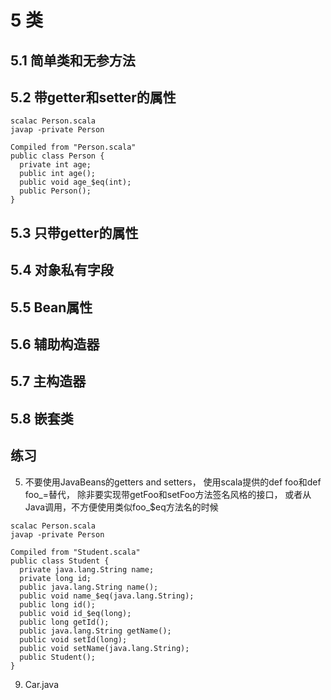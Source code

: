 # 5 类
## 5.1 简单类和无参方法
## 5.2 带getter和setter的属性
```
scalac Person.scala
javap -private Person

Compiled from "Person.scala"
public class Person {
  private int age;
  public int age();
  public void age_$eq(int);
  public Person();
}
```
## 5.3 只带getter的属性
## 5.4 对象私有字段
## 5.5 Bean属性
## 5.6 辅助构造器
## 5.7 主构造器
## 5.8 嵌套类
## 练习
5. 不要使用JavaBeans的getters and setters，
使用scala提供的def foo和def foo_=替代，
除非要实现带getFoo和setFoo方法签名风格的接口，
或者从Java调用，不方便使用类似foo_$eq方法名的时候
```
scalac Person.scala
javap -private Person

Compiled from "Student.scala"
public class Student {
  private java.lang.String name;
  private long id;
  public java.lang.String name();
  public void name_$eq(java.lang.String);
  public long id();
  public void id_$eq(long);
  public long getId();
  public java.lang.String getName();
  public void setId(long);
  public void setName(java.lang.String);
  public Student();
}
```

9. Car.java